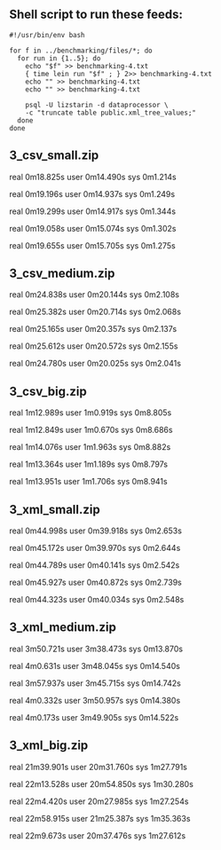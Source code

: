 ## Shell script to run these feeds:

```
#!/usr/bin/env bash

for f in ../benchmarking/files/*; do
  for run in {1..5}; do
    echo "$f" >> benchmarking-4.txt
    { time lein run "$f" ; } 2>> benchmarking-4.txt
    echo "" >> benchmarking-4.txt
    echo "" >> benchmarking-4.txt

    psql -U lizstarin -d dataprocessor \
    -c "truncate table public.xml_tree_values;"
  done
done
```

## 3_csv_small.zip

real	0m18.825s
user	0m14.490s
sys	0m1.214s

real	0m19.196s
user	0m14.937s
sys	0m1.249s

real	0m19.299s
user	0m14.917s
sys	0m1.344s

real	0m19.058s
user	0m15.074s
sys	0m1.302s

real	0m19.655s
user	0m15.705s
sys	0m1.275s


## 3_csv_medium.zip

real	0m24.838s
user	0m20.144s
sys	0m2.108s

real	0m25.382s
user	0m20.714s
sys	0m2.068s

real	0m25.165s
user	0m20.357s
sys	0m2.137s

real	0m25.612s
user	0m20.572s
sys	0m2.155s

real	0m24.780s
user	0m20.025s
sys	0m2.041s


## 3_csv_big.zip

real	1m12.989s
user	1m0.919s
sys	0m8.805s

real	1m12.849s
user	1m0.670s
sys	0m8.686s

real	1m14.076s
user	1m1.963s
sys	0m8.882s

real	1m13.364s
user	1m1.189s
sys	0m8.797s

real	1m13.951s
user	1m1.706s
sys	0m8.941s


## 3_xml_small.zip

real	0m44.998s
user	0m39.918s
sys	0m2.653s

real	0m45.172s
user	0m39.970s
sys	0m2.644s

real	0m44.789s
user	0m40.141s
sys	0m2.542s

real	0m45.927s
user	0m40.872s
sys	0m2.739s

real	0m44.323s
user	0m40.034s
sys	0m2.548s


## 3_xml_medium.zip

real	3m50.721s
user	3m38.473s
sys	0m13.870s

real	4m0.631s
user	3m48.045s
sys	0m14.540s

real	3m57.937s
user	3m45.715s
sys	0m14.742s

real	4m0.332s
user	3m50.957s
sys	0m14.380s

real	4m0.173s
user	3m49.905s
sys	0m14.522s


## 3_xml_big.zip

real	21m39.901s
user	20m31.760s
sys	1m27.791s

real	22m13.528s
user	20m54.850s
sys	1m30.280s

real	22m4.420s
user	20m27.985s
sys	1m27.254s

real	22m58.915s
user	21m25.387s
sys	1m35.363s

real	22m9.673s
user	20m37.476s
sys	1m27.612s
